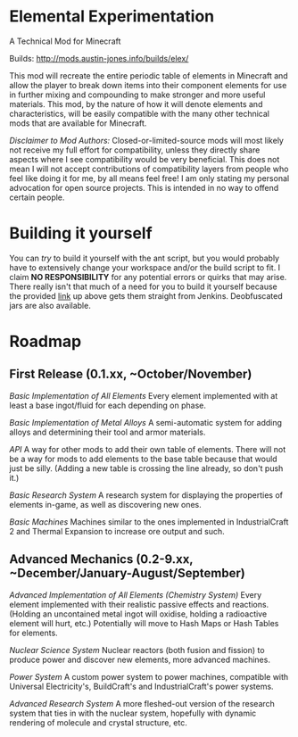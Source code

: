 Elemental Experimentation
============
A Technical Mod for Minecraft

Builds: http://mods.austin-jones.info/builds/elex/

This mod will recreate the entire periodic table of elements in Minecraft and allow the player to break down items into their component elements for use in further mixing and compounding to make stronger and more useful materials. This mod, by the nature of how it will denote elements and characteristics, will be easily compatible with the many other technical mods that are available for Minecraft.

*Disclaimer to Mod Authors:* Closed-or-limited-source mods will most likely not receive my full effort for compatibility, unless they directly share aspects where I see compatibility would be very beneficial. This does not mean I will not accept contributions of compatibility layers from people who feel like doing it for me, by all means feel free! I am only stating my personal advocation for open source projects. This is intended in no way to offend certain people.

Building it yourself
============

You can *try* to build it yourself with the ant script, but you would probably have to extensively change your workspace and/or the build script to fit. I claim **NO RESPONSIBILITY** for any potential errors or quirks that may arise. There really isn't that much of a need for you to build it yourself because the provided [link](http://mods.austin-jones.info/builds/elex/) up above gets them straight from Jenkins. Deobfuscated jars are also available.

Roadmap
============

## First Release (0.1.xx, ~October/November)

*Basic Implementation of All Elements* Every element implemented with at least a base ingot/fluid for each depending on phase.

*Basic Implementation of Metal Alloys* A semi-automatic system for adding alloys and determining their tool and armor materials.

*API* A way for other mods to add their own table of elements. There will not be a way for mods to add elements to the base table because that would just be silly. (Adding a new table is crossing the line already, so don't push it.)

*Basic Research System* A research system for displaying the properties of elements in-game, as well as discovering new ones.

*Basic Machines* Machines similar to the ones implemented in IndustrialCraft 2 and Thermal Expansion to increase ore output and such.

## Advanced Mechanics (0.2-9.xx, ~December/January-August/September)

*Advanced Implementation of All Elements (Chemistry System)* Every element implemented with their realistic passive effects and reactions. (Holding an uncontained metal ingot will oxidise, holding a radioactive element will hurt, etc.) Potentially will move to Hash Maps or Hash Tables for elements.

*Nuclear Science System* Nuclear reactors (both fusion and fission) to produce power and discover new elements, more advanced machines.

*Power System* A custom power system to power machines, compatible with Universal Electricity's, BuildCraft's and IndustrialCraft's power systems.

*Advanced Research System* A more fleshed-out version of the research system that ties in with the nuclear system, hopefully with dynamic rendering of molecule and crystal structure, etc.
